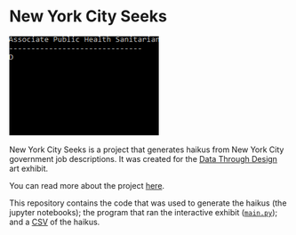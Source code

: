 # New York City Seeks
![haiku generating](haiku.gif)

New York City Seeks is a project that generates haikus from
New York City government job descriptions. It was created for the
[Data Through Design](http://datathroughdesign.com) art exhibit.

You can read more about the project [here](todo.todo).

This repository contains the code that was used to generate the haikus
(the jupyter notebooks); the program that ran the interactive exhibit
([`main.py`](main.py)); and a [CSV](haikus.csv) of the haikus.
